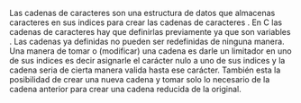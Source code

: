 Las cadenas de caracteres son una estructura de datos que almacenas caracteres en sus indices para crear las cadenas de caracteres .
En C las cadenas de caracteres hay que definirlas previamente ya que son variables .
Las cadenas ya definidas no pueden ser redefinidas de ninguna manera.
	Una manera de tomar o (modificar) una cadena es darle un limitador en uno de sus indices es decir asignarle el carácter nulo a uno de sus indices y la cadena seria de cierta manera valida hasta ese carácter.
	También esta la posibilidad de crear una nueva cadena y tomar solo lo necesario de la cadena anterior para crear una cadena reducida de la original.
 